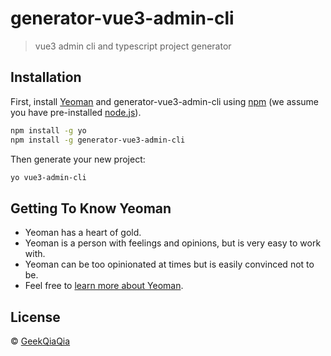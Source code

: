 <!--
 * @Author: GeekQiaQia
 * @Date: 2022-04-14 18:51:43
 * @LastEditTime: 2022-04-14 21:44:15
 * @LastEditors: GeekQiaQia
 * @Description: 
 * @FilePath: /generator-admin-cli/README.md
-->
# generator-vue3-admin-cli

> vue3 admin cli  and typescript project generator

## Installation

First, install [Yeoman](http://yeoman.io) and generator-vue3-admin-cli using [npm](https://www.npmjs.com/) (we assume you have pre-installed [node.js](https://nodejs.org/)).

```bash
npm install -g yo
npm install -g generator-vue3-admin-cli
```

Then generate your new project:

```bash
yo vue3-admin-cli
```

## Getting To Know Yeoman

 * Yeoman has a heart of gold.
 * Yeoman is a person with feelings and opinions, but is very easy to work with.
 * Yeoman can be too opinionated at times but is easily convinced not to be.
 * Feel free to [learn more about Yeoman](http://yeoman.io/).

## License

 © [GeekQiaQia]()


